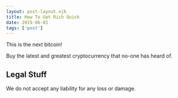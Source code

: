 ```yaml
---
layout: post-layout.njk 
title: How To Get Rich Quick
date: 2019-06-01
tags: ['post']
---
```

<!-- Excerpt Start -->
This is the next bitcoin!
<!-- Excerpt End -->
Buy the latest and greatest cryptocurrency that no-one has heard of.
 
## Legal Stuff
We do not accept any liability for any loss or damage.